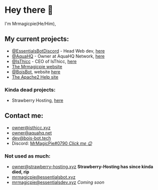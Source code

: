 # Hey there 👋
 
 I'm Mrmagicpie(He/Him),
 
## My current projects:
  - [@EssentialsBotDiscord](https://github.com/EssentialsBotDiscord) - Head Web dev, [here](https://essentialsbot.xyz)
  - [@AquaHQ](https://github.com/AquaHQ) - Owner at AquaHQ Network, [here](https://aquahq.net)
  - [@IsThicc](https://github.com/IsThicc) - CEO of IsThicc, [here](https://isthicc.xyz)
  - [The Mrmagicpie website](https://mrmagicpie.xyz)
  - [@BoisBot](https://github.com/boisbot), website [here](https://bois-bot.tech)
  - [The Apache2 Help site](https://apache.mrmagicpie.xyz)
  
 ### Kinda dead projects:
  - Strawberry Hosting, [here](https://strawberry-hosting.xyz)
 
 
## Contact me:
  - [owner@isthicc.xyz](mailto:owner@isthicc.xyz)
  - [owner@aquahq.net](mailto:owner@aquahq.net)
  - [dev@bois-bot.tech](mailto:dev@bois-bot.tech)
  - Discord: [MrMagicPie#0790 <i>Click me :wink:</i>](https://discord.com/users/424721524621180930)
  
### Not used as much:
  - [owner@strawberry-hosting.xyz](mailto:owner@strawberry-hosting.xyz) __Strawberry-Hosting has since kinda died, rip__
  - [mrmagicpie@essentialsbot.xyz](mailto:mrmagicpie@essentialsbot.xyz)
  - [mrmagicpie@essentialsdev.xyz](mailto:mrmagicpie@essentialsdev.xyz) *Coming soon*
<!--
<i>Thank you to [@Fxcilities](https://github.com/Fxcilities) for giving me ideas for my Readme! :D</i>
